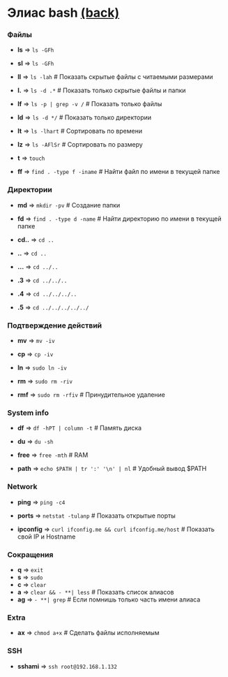 # Элиас bash [(back)](../../readme.md)

### Файлы

- **ls** => `ls -GFh`

- **sl** => `ls -GFh`

- **ll** => `ls -lah` # Показать скрытые файлы с читаемыми размерами

- **l.** => `ls -d .*` # Показать только скрытые файлы и папки

- **lf** => `ls -p | grep -v /` # Показать только файлы

- **ld** => `ls -d */` # Показать только директории

- **lt** => `ls -lhart` # Сортировать по времени

- **lz** => `ls -AFlSr` # Сортировать по размеру

- **t** => `touch`

- **ff** => `find . -type f -iname` # Найти файл по имени в текущей папке

### Директории

- **md** => `mkdir -pv` # Создание папки

- **fd** => `find . -type d -name` # Найти директорию по имени в текущей папке

- **cd..** => `cd ..`

- **..** => `cd ..`

- **...** => `cd ../..`

- **.3** => `cd ../../..`

- **.4** => `cd ../../../..`

- **.5** => `cd ../../../../../`

### Подтверждение действий

- **mv** => `mv -iv`

- **cp** => `cp -iv`

- **ln** => `sudo ln -iv`

- **rm** => `sudo rm -riv`

- **rmf** => `sudo rm -rfiv` # Принудительное удаление

### System info

- **df** => `df -hPT | column -t` # Память диска

- **du** => `du -sh`

- **free** => `free -mth` # RAM

- **path** => `echo $PATH | tr ':' '\n' | nl` # Удобный вывод $PATH

### Network

- **ping** => `ping -c4`

- **ports** => `netstat -tulanp` # Показать открытые порты

- **ipconfig** => `curl ifconfig.me && curl ifconfig.me/host` # Показать свой IP и Hostname

### Сокращения

- **q** => `exit`
- **s** => `sudo`
- **c** => `clear`
- **a** => `clear && - **| less` # Показать список алиасов
- **ag** => `- **| grep` # Если помнишь только часть имени алиаса

### Extra

- **ax** => `chmod a+x` # Сделать файлы исполняемым

### SSH

- **sshami** => `ssh root@192.168.1.132`
